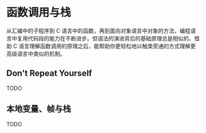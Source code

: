 # 函数调用与栈

从汇编中的子程序到 C 语言中的函数，再到面向对象语言中对象的方法，编程语言中复用代码段的能力在不断进步。但语法的演进背后的基础原理总是相似的，借助 C 语言理解函数调用的原理之后，能帮助你更轻松地以触类旁通的方式理解更高级语言中类似的机制。


## Don't Repeat Yourself
TODO


## 本地变量、帧与栈
TODO
